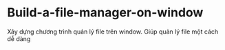 # Build-a-file-manager-on-window
Xây dựng chương trình quản lý file trên window.
Giúp quản lý file một cách dễ dàng

